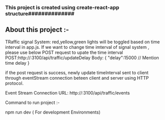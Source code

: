 ### This project is created using create-react-app structure##############
About this project :-
---------------------

TRaffic signal System: red,yellow,green lights will be toggled based on time interval in app.js. If we want to change time imterval of signal system , please use below POST request to upate the time interval
POST:http://<Host-name>:3100/api/traffic/updateDelay
Body: {
	"delay":15000   // Mention time delay
   }
 
 if the post request is success, newly update timeInterval sent to client through eventStream connection beteen client and server using HTTP protocol.
 
 Event Stream Connection URL: http://<host-name>:3100/api/traffic/events

Command to run project :- 

npm run dev ( For development Environments)
